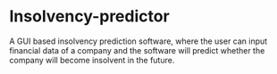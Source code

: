 # Insolvency-predictor
A GUI based insolvency prediction software, where the user can input financial data of a company and the software will predict whether the company will become insolvent in the future.
